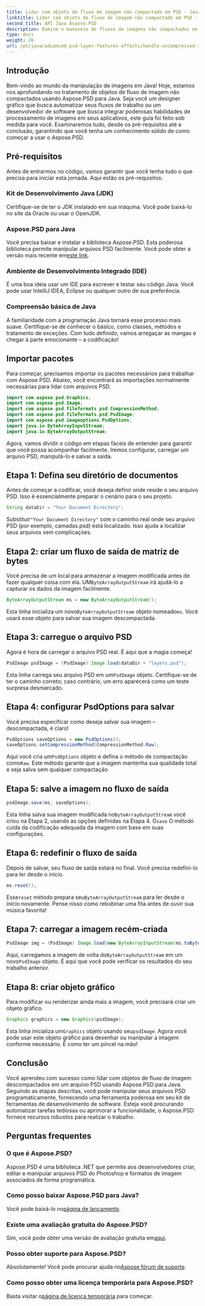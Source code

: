 ```yaml
---
title: Lidar com objeto de fluxo de imagem não compactado em PSD - Java
linktitle: Lidar com objeto de fluxo de imagem não compactado em PSD - Java
second_title: API Java Aspose.PSD
description: Domine o manuseio de fluxos de imagens não compactados em PSD usando Aspose.PSD para Java com este guia fácil de seguir. Perfeito para desenvolvedores e designers.
type: docs
weight: 26
url: /pt/java/advanced-psd-layer-features-effects/handle-uncompressed-image-stream-object-psd/
---
```

## Introdução
Bem-vindo ao mundo da manipulação de imagens em Java! Hoje, estamos nos aprofundando no tratamento de objetos de fluxo de imagem não compactados usando Aspose.PSD para Java. Seja você um designer gráfico que busca automatizar seus fluxos de trabalho ou um desenvolvedor de software que busca integrar poderosas habilidades de processamento de imagens em seus aplicativos, este guia foi feito sob medida para você. Examinaremos tudo, desde os pré-requisitos até a conclusão, garantindo que você tenha um conhecimento sólido de como começar a usar o Aspose.PSD.
## Pré-requisitos
Antes de entrarmos no código, vamos garantir que você tenha tudo o que precisa para iniciar esta jornada. Aqui estão os pré-requisitos:
### Kit de Desenvolvimento Java (JDK)
Certifique-se de ter o JDK instalado em sua máquina. Você pode baixá-lo no site da Oracle ou usar o OpenJDK.
### Aspose.PSD para Java
 Você precisa baixar e instalar a biblioteca Aspose.PSD. Esta poderosa biblioteca permite manipular arquivos PSD facilmente. Você pode obter a versão mais recente em[este link](https://releases.aspose.com/psd/java/).
### Ambiente de Desenvolvimento Integrado (IDE)
É uma boa ideia usar um IDE para escrever e testar seu código Java. Você pode usar IntelliJ IDEA, Eclipse ou qualquer outro de sua preferência.
### Compreensão básica de Java
A familiaridade com a programação Java tornará esse processo mais suave. Certifique-se de conhecer o básico, como classes, métodos e tratamento de exceções.
Com tudo definido, vamos arregaçar as mangas e chegar à parte emocionante – a codificação!
## Importar pacotes
Para começar, precisamos importar os pacotes necessários para trabalhar com Aspose.PSD. Abaixo, você encontrará as importações normalmente necessárias para lidar com arquivos PSD.
```java
import com.aspose.psd.Graphics;
import com.aspose.psd.Image;
import com.aspose.psd.fileformats.psd.CompressionMethod;
import com.aspose.psd.fileformats.psd.PsdImage;
import com.aspose.psd.imageoptions.PsdOptions;
import java.io.ByteArrayInputStream;
import java.io.ByteArrayOutputStream;
```
Agora, vamos dividir o código em etapas fáceis de entender para garantir que você possa acompanhar facilmente. Iremos configurar, carregar um arquivo PSD, manipulá-lo e salvar a saída. 
## Etapa 1: Defina seu diretório de documentos
Antes de começar a codificar, você deseja definir onde reside o seu arquivo PSD. Isso é essencialmente preparar o cenário para o seu projeto. 
```java
String dataDir = "Your Document Directory";
```
 Substituir`"Your Document Directory"` com o caminho real onde seu arquivo PSD (por exemplo, camadas.psd) está localizado. Isso ajuda a localizar seus arquivos sem complicações.
## Etapa 2: criar um fluxo de saída de matriz de bytes
 Você precisa de um local para armazenar a imagem modificada antes de fazer qualquer coisa com ela. UM`ByteArrayOutputStream` irá ajudá-lo a capturar os dados da imagem facilmente.
```java
ByteArrayOutputStream ms = new ByteArrayOutputStream();
```
 Esta linha inicializa um novo`ByteArrayOutputStream` objeto nomeado`ms`. Você usará esse objeto para salvar sua imagem descompactada.
## Etapa 3: carregue o arquivo PSD
Agora é hora de carregar o arquivo PSD real. É aqui que a magia começa!
```java
PsdImage psdImage = (PsdImage) Image.load(dataDir + "layers.psd");
```
Esta linha carrega seu arquivo PSD em um`PsdImage` objeto. Certifique-se de ter o caminho correto; caso contrário, um erro aparecerá como um teste surpresa desmarcado.
## Etapa 4: configurar PsdOptions para salvar
Você precisa especificar como deseja salvar sua imagem – descompactada, é claro!
```java
PsdOptions saveOptions = new PsdOptions();
saveOptions.setCompressionMethod(CompressionMethod.Raw);
```
 Aqui você cria um`PsdOptions` objeto e defina o método de compactação como`Raw`. Este método garante que a imagem mantenha sua qualidade total e seja salva sem qualquer compactação.
## Etapa 5: salve a imagem no fluxo de saída
```java
psdImage.save(ms, saveOptions);
```
 Esta linha salva sua imagem modificada no`ByteArrayOutputStream` você criou na Etapa 2, usando as opções definidas na Etapa 4. O`save` O método cuida da codificação adequada da imagem com base em suas configurações.
## Etapa 6: redefinir o fluxo de saída
Depois de salvar, seu fluxo de saída estará no final. Você precisa redefini-lo para ler desde o início.
```java
ms.reset();
```
 Esse`reset` método prepara seu`ByteArrayOutputStream` para ler desde o início novamente. Pense nisso como rebobinar uma fita antes de ouvir sua música favorita!
## Etapa 7: carregar a imagem recém-criada
```java
PsdImage img = (PsdImage) Image.load(new ByteArrayInputStream(ms.toByteArray()));
```
 Aqui, carregamos a imagem de volta do`ByteArrayOutputStream` em um novo`PsdImage` objeto. É aqui que você pode verificar os resultados do seu trabalho anterior.
## Etapa 8: criar objeto gráfico
Para modificar ou renderizar ainda mais a imagem, você precisará criar um objeto gráfico.
```java
Graphics graphics = new Graphics(psdImage);
```
 Esta linha inicializa um`Graphics` objeto usando seu`psdImage`. Agora você pode usar este objeto gráfico para desenhar ou manipular a imagem conforme necessário. É como ter um pincel na mão!
## Conclusão 
Você aprendeu com sucesso como lidar com objetos de fluxo de imagem descompactados em um arquivo PSD usando Aspose.PSD para Java. Seguindo as etapas descritas, você pode manipular seus arquivos PSD programaticamente, fornecendo uma ferramenta poderosa em seu kit de ferramentas de desenvolvimento de software. Esteja você procurando automatizar tarefas tediosas ou aprimorar a funcionalidade, o Aspose.PSD fornece recursos robustos para realizar o trabalho.
## Perguntas frequentes
### O que é Aspose.PSD?
Aspose.PSD é uma biblioteca .NET que permite aos desenvolvedores criar, editar e manipular arquivos PSD do Photoshop e formatos de imagem associados de forma programática.
### Como posso baixar Aspose.PSD para Java?
 Você pode baixá-lo no[página de lançamento](https://releases.aspose.com/psd/java/).
### Existe uma avaliação gratuita do Aspose.PSD?
 Sim, você pode obter uma versão de avaliação gratuita em[aqui](https://releases.aspose.com/).
### Posso obter suporte para Aspose.PSD?
 Absolutamente! Você pode procurar ajuda no[Aspose fórum de suporte](https://forum.aspose.com/c/psd/34).
### Como posso obter uma licença temporária para Aspose.PSD?
 Basta visitar o[página de licença temporária](https://purchase.aspose.com/temporary-license/) para começar.
